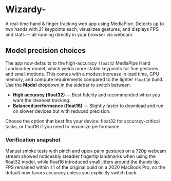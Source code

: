 # Wizardy-
A real-time hand &amp; finger tracking web app using MediaPipe. Detects up to two hands with 21 keypoints each, visualizes gestures, and displays FPS and stats — all running directly in your browser via webcam.

## Model precision choices

The app now defaults to the high-accuracy <code>float32</code> MediaPipe Hand Landmarker model, which yields more stable keypoints for fine gestures and small motions. This comes with a modest increase in load time, GPU memory, and compute requirements compared to the lighter <code>float16</code> build. Use the **Model** dropdown in the sidebar to switch between:

- **High accuracy (float32)** — Best fidelity and recommended when you want the cleanest tracking.
- **Balanced performance (float16)** — Slightly faster to download and run on slower devices but with reduced precision.

Choose the option that best fits your device: float32 for accuracy-critical tasks, or float16 if you need to maximize performance.

### Verification snapshot

Manual smoke tests with pinch and open-palm gestures on a 720p webcam stream showed noticeably steadier fingertip landmarks when using the float32 model, while float16 introduced small jitters around the thumb tip. FPS remained within ±1 of the original build on a 2020 MacBook Pro, so the default now favors accuracy unless you explicitly switch back.
